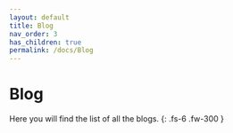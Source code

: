 ```yaml
---
layout: default
title: Blog
nav_order: 3
has_children: true
permalink: /docs/Blog
---
```


# Blog

Here you will find the list of all the blogs.
{: .fs-6 .fw-300 }